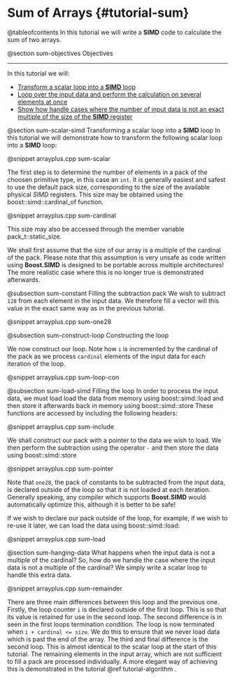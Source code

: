 Sum of Arrays {#tutorial-sum}
=========

@tableofcontents
In this tutorial we will write a __SIMD__ code to calculate the sum of two arrays.

@section sum-objectives Objectives

-------------------------------------

In this tutorial we will:
- [Transform a scalar loop into a __SIMD__ loop](#sum-scalar-simd)
- [Loop over the input data and perform the calculation on several elements at once](#sum-construct-loop)
- [Show how handle cases where the number of input data is not an exact multiple of the size of the __SIMD__ register](#sum-hanging-data)

@section sum-scalar-simd Transforming a scalar loop into a __SIMD__ loop
In this tutorial we will demonstrate how to transform the following scalar loop into a __SIMD__ loop:

@snippet arrayplus.cpp sum-scalar

The first step is to determine the number of elements in a pack of the choosen primitive type, in this
case an `int`.  It is generally easiest and safest to use the default pack size, corresponding to the
size of the available physical _SIMD_ registers. This size may be obtained using the 
boost::simd::cardinal\_of function.

@snippet arrayplus.cpp sum-cardinal

This size may also be accessed through the member variable pack_t::static_size.

We shall first assume that the size of our array is a multiple of the cardinal of the pack.
Please note that this assumption is very unsafe as code written
using **Boost.SIMD** is designed to be portable across multiple architectures! The more realistic case
where this is no longer true is demonstrated afterwards. 

@subsection sum-constant Filling the subtraction pack
We wish to subtract `128` from each element in the input data. We therefore fill a vector will this
value in the exact same way as in the previous tutorial.

@snippet arrayplus.cpp sum-one28

@subsection sum-construct-loop Constructing the loop

We now construct our loop. Note how `i` is incremented by the cardinal of the pack as we process `cardinal`
elements of the input data for each iteration of the loop.

@snippet arrayplus.cpp sum-loop-con

@subsection sum-load-simd Filling the loop
In order to process the input data, we must 
load load the data from memory using boost::simd::load and then store it afterwards back in memory
using boost::simd::store These functions are accessed by including the following headers:

@snippet arrayplus.cpp sum-include

We shall construct our pack with a pointer to the data we wish to load. We then perform the subtraction
using the operator `-` and then store the data using boost::simd::store

@snippet arrayplus.cpp sum-pointer

Note that `one28`, the pack of constants to be subtracted from the input data, is declared outside
of the loop so that it is not loaded at each iteration.
Generally speaking, any compiler which supports **Boost.SIMD** would automatically optimize this,
although it is better to be safe!

If we wish to declare our pack outside of the loop, for example, if we wish to re-use it later,
we can load the data using boost::simd::load:

@snippet arrayplus.cpp sum-load

@section sum-hanging-data What happens when the input data is not a multiple of the cardinal?
So, how do we handle the case where the input data is not a multiple of the cardinal? We simply
write a scalar loop to handle this extra data. 

@snippet arrayplus.cpp sum-remainder

There are three main differences between this loop and the previous one. Firstly, the loop counter `i`
is declared outside of the first loop. This is so that its value is retained for use in the second loop.
The second difference is in seen in the first loops termination condition. The loop is now terminated when
`i + cardinal <= size`. We do this to ensure that we never load data which is past the end of the array. 
The third and final difference is the second loop. This is almost identical to the scalar loop at the start
of this tutorial. The remaining elements in the input array, which are not sufficient to fill a pack
are processed individually. A more elegant way of achieving this is demonstrated in the tutorial
@ref tutorial-algorithm .

